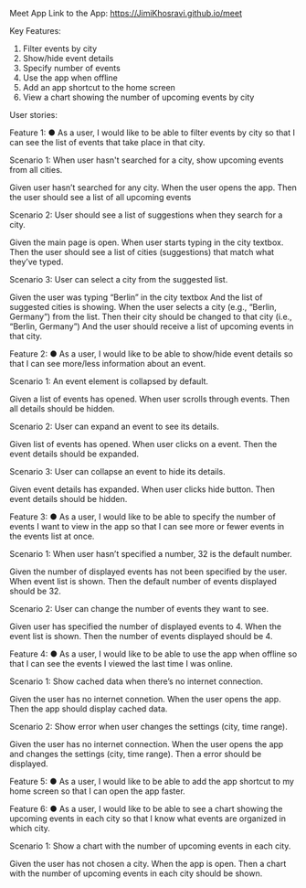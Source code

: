 Meet App 
Link to the App: https://JimiKhosravi.github.io/meet

Key Features:
1. Filter events by city
2. Show/hide event details
3. Specify number of events
4. Use the app when offline
5. Add an app shortcut to the home screen
6. View a chart showing the number of upcoming events by city

User stories:

Feature 1:
● As a user, I would like to be able to filter events by city so that I can see the list of events that take place in that city.

Scenario 1: When user hasn't searched for a city, show upcoming events from all cities.

Given user hasn’t searched for any city.
When the user opens the app.
Then the user should see a list of all upcoming events

Scenario 2: User should see a list of suggestions when they search for a city.

Given the main page is open.
When user starts typing in the city textbox.
Then the user should see a list of cities (suggestions) that match what they’ve typed.

Scenario 3: User can select a city from the suggested list.

Given the user was typing “Berlin” in the city textbox And the list of suggested cities is showing.
When the user selects a city (e.g., “Berlin, Germany”) from the list.
Then their city should be changed to that city (i.e., “Berlin, Germany”) And the user should receive a list of upcoming events in that city.

Feature 2:
● As a user, I would like to be able to show/hide event details so that I can see more/less information about an event.

Scenario 1: An event element is collapsed by default.

Given a list of events has opened.
When user scrolls through events.
Then all details should be hidden.

Scenario 2: User can expand an event to see its details.

Given list of events has opened. 
When user clicks on a event.
Then the event details should be expanded.

Scenario 3: User can collapse an event to hide its details.

Given event details has expanded. 
When user clicks hide button. 
Then event details should be hidden.

Feature 3:
● As a user, I would like to be able to specify the number of events I want to view in the app so that I can see more or fewer events in the events list at once.

Scenario 1: When user hasn’t specified a number, 32 is the default number.

Given the number of displayed events has not been specified by the user.
When event list is shown.
Then the default number of events displayed should be 32.

Scenario 2: User can change the number of events they want to see.

Given user has specified the number of displayed events to 4.
When the event list is shown.
Then the number of events displayed should be 4.

Feature 4:
● As a user, I would like to be able to use the app when offline so that I can see the events I viewed the last time I was online.

Scenario 1: Show cached data when there’s no internet connection.

Given the user has no internet connetion. 
When the user opens the app. 
Then the app should display cached data.

Scenario 2: Show error when user changes the settings (city, time range).

Given the user has no internet connection.
When the user opens the app and changes the settings (city, time range).
Then a error should be displayed.

Feature 5:
● As a user, I would like to be able to add the app shortcut to my home screen so that I can open the app faster.

Feature 6:
● As a user, I would like to be able to see a chart showing the upcoming events in each city so that I know what events are organized in which city.

Scenario 1: Show a chart with the number of upcoming events in each city.

Given the user has not chosen a city.
When the app is open.
Then a chart with the number of upcoming events in each city should be shown.
